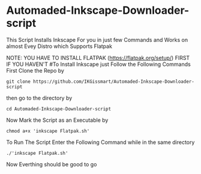 # Automaded-Inkscape-Downloader-script
This Script Installs Inkscape For you in just few Commands and Works on almost Evey Distro which Supports Flatpak

NOTE: YOU HAVE TO INSTALL FLATPAK (https://flatpak.org/setup/) FIRST IF YOU HAVEN'T 
#To Install Inkscape just Follow the Following Commands 
First Clone the Repo by 
```
git clone https://github.com/IKGissmart/Automaded-Inkscape-Downloader-script
``` 
then go to the directory by 
```
cd Automaded-Inkscape-Downloader-script
```
Now Mark the Script as an Executable by 
```
chmod a+x 'inkscape Flatpak.sh'
``` 
To Run The Script Enter the Following Command while in the same directory 
```
./'inkscape Flatpak.sh'
```
Now Everthing should be good to go

